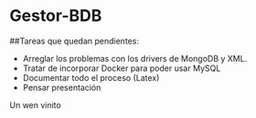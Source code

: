 # Gestor-BDB

##Tareas que quedan pendientes:

  - Arreglar los problemas con los drivers de MongoDB y XML.
  - Tratar de incorporar Docker para poder usar MySQL
  - Documentar todo el proceso (Latex)
  - Pensar presentación
  
  
  
  
  Un wen vinito
